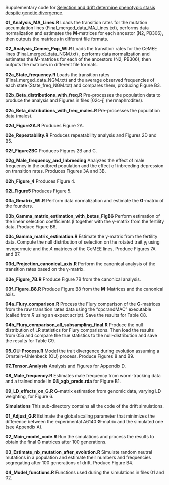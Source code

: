 Supplementary code for [Selection and drift determine phenotypic stasis despite genetic divergence](https://www.biorxiv.org/content/10.1101/778282v1.full).

**01_Analysis_MA_Lines.R**
Loads the transition rates for the mutation accumulation lines (Final_merged_data_MA_Lines.txt), performs data normalization and estimates the **M**-matrices for each ancestor (N2, PB306), then outputs the matrices in different file formats.

**02_Analysis_Cemee_Pop_WI.R**
Loads the transition rates for the CeMEE lines (Final_merged_data_NGM.txt) , performs data normalization and estimates the **M**-matrices for each of the ancestors (N2, PB306), then outputs the matrices in different file formats.

**02a_State_frequency.R**
Loads the transition rates (Final_merged_data_NGM.txt) and the average observed frequencies of each state (State_freq_NGM.txt) and compares them, producing Figure B3.

**02b_Beta_distributions_with_freq.R**
Pre-processes the population data to produce the analysis and Figures in files [02c-j] (hermaphrodites).

**02c_Beta_distributions_with_freq_males.R**
Pre-processes the population data (males).

**02d_Figure2A.R**
Produces Figure 2A.
	
**02e_Repeatability.R**
Produces repeatability analysis and Figures 2D and B5.

**02f_Figure2BC**
Produces Figures 2B and C.

**02g_Male_frequency_and_Inbreeding**
Analyzes the effect of male frequency in the outbred population and the effect of inbreeding depression on transition rates. Produces Figures 3A and 3B.

**02h_Figure_4**
Produces Figure 4.

**02i_Figure5**
Produces Figure 5.

**03a_Gmatrix_WI.R**
Perform data normalization and estimate the **G**-matrix of the founders.

**03b_Gamma_matrix_estimation_with_betas_FigB6**
Perform estimation of the linear selection coefficients &beta; together with the &gamma;-matrix from the fertility data. Produce Figure B6.

**03c_Gamma_matrix_estimation.R**
Estimate the &gamma;-matrix from the fertility data. Compute the null distribution of selection on the rotated trait y<sub>i</sub> using mvnpermute and the *A* matrices of the CeMEE lines. Produce Figures 7A and B7.

**03d_Projection_canonical_axis.R**
Perform the canonical analysis of the transition rates based on the &gamma;-matrix.

**03e_Figure_7B.R**
Produce Figure 7B from the canonical analysis.

**03f_Figure_B8.R**
Produce Figure B8 from the **M**-Matrices and the canonical axis.

**04a_Flury_comparison.R**
Process the Flury comparison of the **G**-matrices from the raw transition rates data using the “cpcrandMAC” executable (called from *R* using an expect script). Save the results for Table C8.

**04b_Flury_comparison_all_subsampling_final.R**
Produce the null distribution of LR statistics for Flury comparisons. Then load the results from 05a and compare the true statistics to the null-distribution and save the results for Table C9.

**05_OU-Process.R**
Model the trait divergence during evolution assuming a Ornstein-Uhlenbeck (OU) process. Produce Figures 8 and B9.

**07_Tensor_Analysis**
Analysis and Figures for Appendix D.

**08_Male_frequency.R**
Estimates male frequency from worm-tracking data and a trained model in **08_xgb_preds.rda** for Figure B1.

**09_LD_effects_on_G.R**
**G**-matrix estimation from genomic data, varying LD weighting, for Figure 6. 

**Simulations**
This sub-directory contains all the code of the drift simulations.

**01_Adjust_G.R**
Estimate the global scaling parameter that minimizes the difference between the experimental A6140 **G**-matrix and the simulated one (see Appendix A).

**02_Main_model_code.R**
Run the simulations and process the results to obtain the final **G** matrices after 100 generations.

**03_Estimate_nb_mutation_after_evolution.R**
Simulate random neutral mutations in a population and estimate their numbers and frequencies segregating after 100 generations of drift. Produce Figure B4.

**04_Model_functions.R**
Functions used during the simulations in files 01 and 02.




